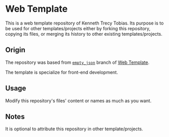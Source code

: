 # Web Template
This is a web template repository of Kenneth Trecy Tobias. Its purpose is to be used for other
templates/projects either by forking this repository, copying its files, or merging its history to
other existing templates/projects.

## Origin
The repository was based from [`empty_json`] branch of [Web Template].

The template is specialize for front-end development.

## Usage
Modify this repository's files' content or names as much as you want.

## Notes
It is optional to attribute this repository in other template/projects.

[`empty_json`]: http://repo.local/KennethTrecy/web_template/src/branch/empty_json
[Web Template]: http://repo.local/KennethTrecy/web_template
